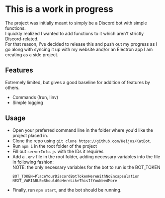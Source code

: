 # This is a work in progress

The project was initially meant to simply be a Discord bot with simple functions.\
I quickly realized I wanted to add functions to it which aren't strictly Discord-related.\
For that reason, I've decided to release this and push out my progress as I go along with syncing it up with my website and/or an Electron app I am creating as a side project.

## Features

Extremely limited, but gives a good baseline for addition of features by others.
- Commands (!run, !inv)
- Simple logging
  


## Usage

- Open your preferred command line in the folder where you'd like the project placed in.
- Clone the repo using `git clone https://github.com/Heijos/KatBot`.
- Run `npm i` in the root folder of the project
- Fill out `serverInfo.js` with the IDs it requires
- Add a `.env` file in the root folder, adding necessary variables into the file in following fashion:\
  NOTE: the only necessary variables for the bot to run is the BOT_TOKEN
  ```
  BOT_TOKEN=PlaceYourDiscordBotTokenHereWithNoEncapsulation
  NEXT_VARIABLE=ShouldGoHereLikeThisIfYouNeedMore
  ```
- Finally, run `npm start`, and the bot should be running.

